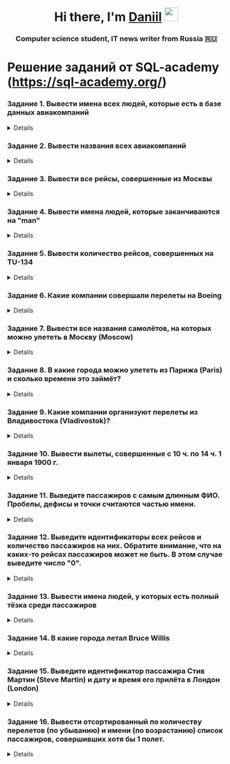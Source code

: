 <h1 align="center">Hi there, I'm <a href="https://daniilshat.ru/" target="_blank">Daniil</a> 
<img src="https://github.com/blackcater/blackcater/raw/main/images/Hi.gif" height="32"/></h1>
<h3 align="center">Computer science student, IT news writer from Russia 🇷🇺</h3>


# Решение заданий от SQL-academy (https://sql-academy.org/)

### Задание 1. Вывести имена всех людей, которые есть в базе данных авиакомпаний
<details> 
SELECT name
FROM Passenger
</details> 


### Задание 2. Вывести названия всеx авиакомпаний
<details> 
SELECT name
from Company
</details>  


### Задание 3. Вывести все рейсы, совершенные из Москвы
<details> 
SELECT *
FROM trip
WHERE town_from = 'Moscow'
</details> 


### Задание 4. Вывести имена людей, которые заканчиваются на "man"
<details> 
SELECT name
FROM passenger
WHERE name LIKE '%man'
</details> 


### Задание 5. Вывести количество рейсов, совершенных на TU-134
<details>  
SELECT COUNT(*) AS COUNT
FROM Trip
WHERE plane = 'TU-134'
</details> 


### Задание 6. Какие компании совершали перелеты на Boeing
<details> 
SELECT DISTINCT name
FROM Company
	JOIN Trip ON Company.id = Trip.company
WHERE Trip.plane = 'Boeing'
</details> 


### Задание 7. Вывести все названия самолётов, на которых можно улететь в Москву (Moscow)
<details> 
SELECT DISTINCT plane
FROM Trip
WHERE town_to = 'Moscow'
</details> 


### Задание 8. В какие города можно улететь из Парижа (Paris) и сколько времени это займёт?

<details> 
	
#### вариант 1
SELECT town_to,
	TIMEDIFF(time_in, time_out) AS flight_time
FROM Trip
WHERE town_from = 'Paris'


#### вариант 2
SELECT town_to,
	sec_to_time(TIMESTAMPDIFF(SECOND, time_out, time_in)) AS flight_time
FROM Trip
WHERE town_from = 'Paris'
</details> 


### Задание 9. Какие компании организуют перелеты из Владивостока (Vladivostok)?
<details> 
SELECT name
FROM Company
	JOIN Trip ON Company.id = Trip.company
WHERE town_from = 'Vladivostok'
</details> 


### Задание 10. Вывести вылеты, совершенные с 10 ч. по 14 ч. 1 января 1900 г.
<details> 
SELECT *
FROM Trip
WHERE time_out BETWEEN '1900-01-01 10:00:00' AND '1900-01-01 14:00:00'
</details> 


### Задание 11. Выведите пассажиров с самым длинным ФИО. Пробелы, дефисы и точки считаются частью имени.
<details> 
SELECT name
FROM Passenger
WHERE LENGTH(name) = (
		SELECT MAX(LENGTH(name))
		FROM Passenger
	)
 </details> 
 

### Задание 12. Выведите идентификаторы всех рейсов и количество пассажиров на них. Обратите внимание, что на каких-то рейсах пассажиров может не быть. В этом случае выведите число "0".
<details> 
SELECT trip,
	COUNT(passenger) AS COUNT
FROM Pass_in_trip
GROUP BY trip
</details> 


### Задание 13. Вывести имена людей, у которых есть полный тёзка среди пассажиров
<details>
SELECT name
FROM passenger
GROUP BY name
HAVING COUNT(name) > 1
</details>

### Задание 14. В какие города летал Bruce Willis
<details>
SELECT town_to
FROM trip
	JOIN Pass_in_trip ON Trip.id = Pass_in_trip.trip
	JOIN Passenger ON Pass_in_trip.passenger = Passenger.id
WHERE Passenger.name = 'Bruce Willis'
</details>

### Задание 15. Выведите идентификатор пассажира Стив Мартин (Steve Martin) и дату и время его прилёта в Лондон (London)
<details>
SELECT Passenger.id,
	time_in
FROM Trip
	JOIN Pass_in_trip ON Trip.id = Pass_in_trip.trip
	JOIN Passenger ON Pass_in_trip.passenger = Passenger.id
WHERE Passenger.name = 'Steve Martin'
	AND town_to = 'London'
</details>

### Задание 16. Вывести отсортированный по количеству перелетов (по убыванию) и имени (по возрастанию) список пассажиров, совершивших хотя бы 1 полет.
<details>
	
#### вариант 1
	SELECT name,
	COUNT(Pass_in_trip.id) AS COUNT
FROM Pass_in_trip
	JOIN Passenger ON Pass_in_trip.passenger = Passenger.id
WHERE Pass_in_trip.passenger = Passenger.id
GROUP BY Passenger.name
ORDER BY COUNT(Pass_in_trip.id) DESC, name

#### вариант 2
SELECT name,
	COUNT(*) AS count
FROM Passenger
	JOIN Pass_in_trip on Pass_in_trip.passenger = Passenger.id
GROUP BY passenger
HAVING COUNT(trip) > 0
ORDER by COUNT(trip) DESC, name
</details>


